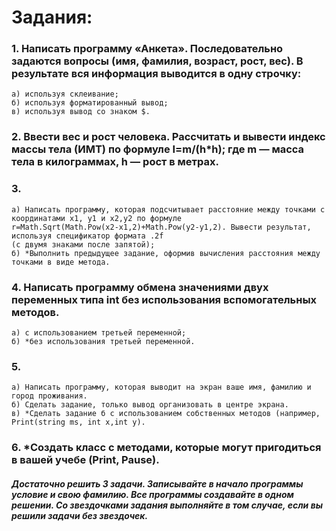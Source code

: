 # Задания:
### 1. Написать программу «Анкета». Последовательно задаются вопросы (имя, фамилия, возраст, рост, вес). В результате вся информация выводится в одну строчку:
    а) используя склеивание;
    б) используя форматированный вывод;
    в) используя вывод со знаком $.

### 2. Ввести вес и рост человека. Рассчитать и вывести индекс массы тела (ИМТ) по формуле I=m/(h*h); где m — масса тела в килограммах, h — рост в метрах.
### 3.
    а) Написать программу, которая подсчитывает расстояние между точками с координатами x1, y1 и x2,y2 по формуле 
    r=Math.Sqrt(Math.Pow(x2-x1,2)+Math.Pow(y2-y1,2). Вывести результат, используя спецификатор формата .2f
    (с двумя знаками после запятой);
    б) *Выполнить предыдущее задание, оформив вычисления расстояния между точками в виде метода.

### 4. Написать программу обмена значениями двух переменных типа int без использования вспомогательных методов.
    а) с использованием третьей переменной;
    б) *без использования третьей переменной.

### 5. 
    а) Написать программу, которая выводит на экран ваше имя, фамилию и город проживания.
    б) Сделать задание, только вывод организовать в центре экрана.
    в) *Сделать задание б с использованием собственных методов (например, Print(string ms, int x,int y).

### 6. *Создать класс с методами, которые могут пригодиться в вашей учебе (Print, Pause).


##### Достаточно решить 3 задачи. Записывайте в начало программы условие и свою фамилию. Все программы создавайте в одном решении. Со звездочками задания выполняйте в том случае, если вы решили задачи без звездочек.
